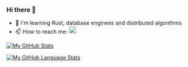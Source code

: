 ### Hi there 👋

- 🌱 I'm learning Rust, database enginees and distributed algorithms
- 📫 How to reach me: 
<a href="https://www.linkedin.com/in/poweright"><img src="https://cdn-icons-png.flaticon.com/512/174/174857.png" height=20/></a>

[![My GitHub Stats](https://github-readme-stats.vercel.app/api/?username=hweawer&count_private=true&theme=tokyonight&showicons=true)]()


[![My GitHub Language Stats](https://github-readme-stats.vercel.app/api/top-langs/?username=hweawer&langs_count=5&theme=tokyonight)]()
<!--
**poweright/poweright** is a ✨ _special_ ✨ repository because its `README.md` (this file) appears on your GitHub profile.

Here are some ideas to get you started:

- 🔭 I’m currently working on ...
- 🌱 I’m currently learning ...
- 👯 I’m looking to collaborate on ...
- 🤔 I’m looking for help with ...
- 💬 Ask me about ...
- 📫 How to reach me: ...
- 😄 Pronouns: ...
- ⚡ Fun fact: ...
-->
